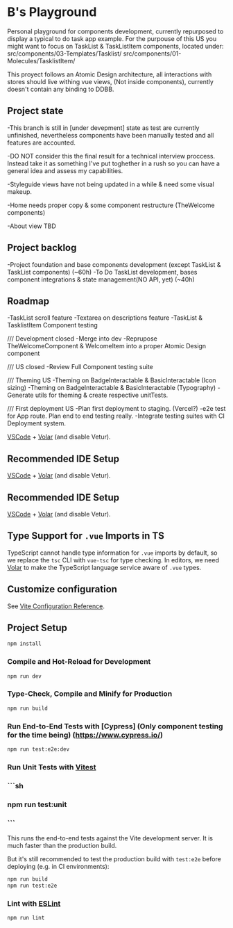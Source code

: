 # B's Playground

Personal playground for components development, currently repurposed to display a typical to do task app example.
For the purpouse of this US you might want to focus on TaskList & TaskListItem components, located under:
src/components/03-Templates/Tasklist/
src/components/01-Molecules/TasklistItem/

This proyect follows an Atomic Design architecture, all interactions with stores should live withing vue views, (Not inside components), currently doesn't contain any binding to DDBB.

## Project state

-This branch is still in [under devepment] state as test are currently unfinished, nevertheless components have been manually tested and all features are accounted.

-DO NOT consider this the final result for a technical interview proccess. Instead take it as something I've put toghether in a rush so you can have a general idea and assess my capabilities.

-Styleguide views have not being updated in a while & need some visual makeup.

-Home needs proper copy & some component restructure (TheWelcome components)

-About view TBD

## Project backlog

-Project foundation and base components development (except TaskList & TaskList components) (~60h)
-To Do TaskList development, bases component integrations & state management(NO API, yet) (~40h)

## Roadmap

-TaskList scroll feature
-Textarea on descriptions feature
-TaskList & TasklistItem Component testing

/// Development closed
-Merge into dev
-Reprupose TheWelcomeComponent & WelcomeItem into a proper Atomic Design component

/// US closed
-Review Full Component testing suite

/// Theming US
-Theming on BadgeInteractable & BasicInteractable (Icon sizing)
-Theming on BadgeInteractable & BasicInteractable (Typography)
-Generate utils for theming & create respective unitTests.

/// First deployment US
-Plan first deployment to staging. (Vercel?)
-e2e test for App route. Plan end to end testing really.
-Integrate testing suites with CI Deployment system.

[VSCode](https://code.visualstudio.com/) + [Volar](https://marketplace.visualstudio.com/items?itemName=Vue.volar) (and disable Vetur).

## Recommended IDE Setup

[VSCode](https://code.visualstudio.com/) + [Volar](https://marketplace.visualstudio.com/items?itemName=Vue.volar) (and disable Vetur).

## Recommended IDE Setup

[VSCode](https://code.visualstudio.com/) + [Volar](https://marketplace.visualstudio.com/items?itemName=Vue.volar) (and disable Vetur).

## Type Support for `.vue` Imports in TS

TypeScript cannot handle type information for `.vue` imports by default, so we replace the `tsc` CLI with `vue-tsc` for type checking. In editors, we need [Volar](https://marketplace.visualstudio.com/items?itemName=Vue.volar) to make the TypeScript language service aware of `.vue` types.

## Customize configuration

See [Vite Configuration Reference](https://vitejs.dev/config/).

## Project Setup

```sh
npm install
```

### Compile and Hot-Reload for Development

```sh
npm run dev
```

### Type-Check, Compile and Minify for Production

```sh
npm run build
```

### Run End-to-End Tests with [Cypress] (Only component testing for the time being) (https://www.cypress.io/)

```sh
npm run test:e2e:dev
```

### Run Unit Tests with [Vitest](https://vitest.dev/)

### ```sh

### npm run test:unit

### ```

This runs the end-to-end tests against the Vite development server.
It is much faster than the production build.

But it's still recommended to test the production build with `test:e2e` before deploying (e.g. in CI environments):

```sh
npm run build
npm run test:e2e
```

### Lint with [ESLint](https://eslint.org/)

```sh
npm run lint
```
